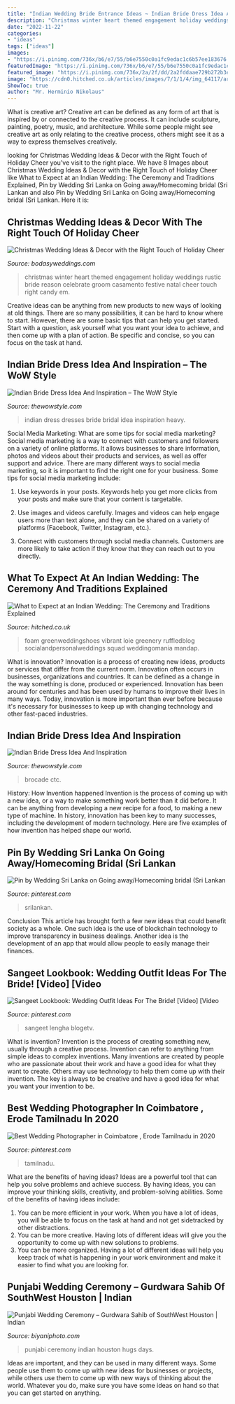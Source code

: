 ```yaml
---
title: "Indian Wedding Bride Entrance Ideas ~ Indian Bride Dress Idea And Inspiration – The Wow Style"
description: "Christmas winter heart themed engagement holiday weddings rustic bride reason celebrate groom casamento festive natal cheer touch right candy em"
date: "2022-11-22"
categories:
- "ideas"
tags: ["ideas"]
images:
- "https://i.pinimg.com/736x/b6/e7/55/b6e7550c0a1fc9edac1c6b57ee183676.jpg"
featuredImage: "https://i.pinimg.com/736x/b6/e7/55/b6e7550c0a1fc9edac1c6b57ee183676.jpg"
featured_image: "https://i.pinimg.com/736x/2a/2f/dd/2a2fddaae729b272b3ef7888c04be5e4.jpg"
image: "https://cdn0.hitched.co.uk/articles/images/7/1/1/4/img_64117/arch.jpg"
ShowToc: true
author: "Mr. Herminio Nikolaus"
---
```



What is creative art?
Creative art can be defined as any form of art that is inspired by or connected to the creative process. It can include sculpture, painting, poetry, music, and architecture. While some people might see creative art as only relating to the creative process, others might see it as a way to express themselves creatively.

	

		
looking for Christmas Wedding Ideas &amp; Decor with the Right Touch of Holiday Cheer you've visit to the right place. We have 8 Images about Christmas Wedding Ideas &amp; Decor with the Right Touch of Holiday Cheer like What to Expect at an Indian Wedding: The Ceremony and Traditions Explained, Pin by Wedding Sri Lanka on Going away/Homecoming bridal (Sri Lankan and also Pin by Wedding Sri Lanka on Going away/Homecoming bridal (Sri Lankan. Here it is:
		
    
## Christmas Wedding Ideas &amp; Decor With The Right Touch Of Holiday Cheer

<img loading=lazy src="https://bodasyweddings.com/wp-content/uploads/2017/12/Christmas-wedding-candy-canes.jpg" onerror="this.onerror=null;this.src='https://tse4.mm.bing.net/th?id=OIP.M9n8X7B9diSW3NsLzrChKgHaLH&amp;pid=15.1';" alt="Christmas Wedding Ideas &amp; Decor with the Right Touch of Holiday Cheer">

_Source: bodasyweddings.com_

>christmas winter heart themed engagement holiday weddings rustic bride reason celebrate groom casamento festive natal cheer touch right candy em. 

	

Creative ideas can be anything from new products to new ways of looking at old things. There are so many possibilities, it can be hard to know where to start. However, there are some basic tips that can help you get started. Start with a question, ask yourself what you want your idea to achieve, and then come up with a plan of action. Be specific and concise, so you can focus on the task at hand.

    
## Indian Bride Dress Idea And Inspiration – The WoW Style

<img loading=lazy src="http://thewowstyle.com/wp-content/uploads/2014/11/Fashion-and-Wedding.jpg" onerror="this.onerror=null;this.src='https://tse3.mm.bing.net/th?id=OIP.2viVJa8iaRzxGk_VW-3mcQHaKL&amp;pid=15.1';" alt="Indian Bride Dress Idea And Inspiration – The WoW Style">

_Source: thewowstyle.com_

>indian dress dresses bride bridal idea inspiration heavy. 

	

Social Media Marketing: What are some tips for social media marketing?
Social media marketing is a way to connect with customers and followers on a variety of online platforms. It allows businesses to share information, photos and videos about their products and services, as well as offer support and advice. There are many different ways to social media marketing, so it is important to find the right one for your business. Some tips for social media marketing include:
1. Use keywords in your posts. Keywords help you get more clicks from your posts and make sure that your content is targetable.

2. Use images and videos carefully. Images and videos can help engage users more than text alone, and they can be shared on a variety of platforms (Facebook, Twitter, Instagram, etc.).

3. Connect with customers through social media channels. Customers are more likely to take action if they know that they can reach out to you directly.

    
## What To Expect At An Indian Wedding: The Ceremony And Traditions Explained

<img loading=lazy src="https://cdn0.hitched.co.uk/articles/images/7/1/1/4/img_64117/arch.jpg" onerror="this.onerror=null;this.src='https://tse3.mm.bing.net/th?id=OIP.I0hMr6-DEi64uCmX0P6VxwHaJ4&amp;pid=15.1';" alt="What to Expect at an Indian Wedding: The Ceremony and Traditions Explained">

_Source: hitched.co.uk_

>foam greenweddingshoes vibrant loie greenery ruffledblog socialandpersonalweddings squad weddingomania mandap. 

	

What is innovation?
Innovation is a process of creating new ideas, products or services that differ from the current norm. Innovation often occurs in businesses, organizations and countries. It can be defined as a change in the way something is done, produced or experienced. 
Innovation has been around for centuries and has been used by humans to improve their lives in many ways. Today, innovation is more important than ever before because it's necessary for businesses to keep up with changing technology and other fast-paced industries.

    
## Indian Bride Dress Idea And Inspiration

<img loading=lazy src="https://www.thewowstyle.com/wp-content/uploads/2014/11/Indian-Wedding-Dress1.jpg" onerror="this.onerror=null;this.src='https://tse4.mm.bing.net/th?id=OIP.oWQWPWCq25ZECRBDjDwbzwHaLH&amp;pid=15.1';" alt="Indian Bride Dress Idea And Inspiration">

_Source: thewowstyle.com_

>brocade ctc. 

	

History: How Invention happened
Invention is the process of coming up with a new idea, or a way to make something work better than it did before. It can be anything from developing a new recipe for a food, to making a new type of machine. In history, innovation has been key to many successes, including the development of modern technology. Here are five examples of how invention has helped shape our world.

    
## Pin By Wedding Sri Lanka On Going Away/Homecoming Bridal (Sri Lankan

<img loading=lazy src="https://i.pinimg.com/736x/2a/2f/dd/2a2fddaae729b272b3ef7888c04be5e4.jpg" onerror="this.onerror=null;this.src='https://tse1.mm.bing.net/th?id=OIP.hrDYfA3MSwjwq3jVY5tcCQHaLa&amp;pid=15.1';" alt="Pin by Wedding Sri Lanka on Going away/Homecoming bridal (Sri Lankan">

_Source: pinterest.com_

>srilankan. 

	

Conclusion
This article has brought forth a few new ideas that could benefit society as a whole. One such idea is the use of blockchain technology to improve transparency in business dealings. Another idea is the development of an app that would allow people to easily manage their finances.

    
## Sangeet Lookbook: Wedding Outfit Ideas For The Bride! [Video] [Video

<img loading=lazy src="https://i.pinimg.com/736x/b6/e7/55/b6e7550c0a1fc9edac1c6b57ee183676.jpg" onerror="this.onerror=null;this.src='https://tse4.mm.bing.net/th?id=OIP.K1EolM99gMZIBC7198h8dgHaNK&amp;pid=15.1';" alt="Sangeet Lookbook: Wedding Outfit Ideas For The Bride! [Video] [Video">

_Source: pinterest.com_

>sangeet lengha blogetv. 

	

What is invention?
Invention is the process of creating something new, usually through a creative process. Invention can refer to anything from simple ideas to complex inventions. Many inventions are created by people who are passionate about their work and have a good idea for what they want to create. Others may use technology to help them come up with their invention. The key is always to be creative and have a good idea for what you want your invention to be.

    
## Best Wedding Photographer In Coimbatore , Erode Tamilnadu In 2020

<img loading=lazy src="https://i.pinimg.com/736x/d0/7f/d1/d07fd198d0c8c62e10707f539e1b773c.jpg" onerror="this.onerror=null;this.src='https://tse1.mm.bing.net/th?id=OIP.PejaYc_DyB6wPKTcz5ErugHaLH&amp;pid=15.1';" alt="Best Wedding Photographer in Coimbatore , Erode Tamilnadu in 2020">

_Source: pinterest.com_

>tamilnadu. 

	

What are the benefits of having ideas?
Ideas are a powerful tool that can help you solve problems and achieve success. By having ideas, you can improve your thinking skills, creativity, and problem-solving abilities. Some of the benefits of having ideas include: 
1) You can be more efficient in your work. When you have a lot of ideas, you will be able to focus on the task at hand and not get sidetracked by other distractions. 
2) You can be more creative. Having lots of different ideas will give you the opportunity to come up with new solutions to problems. 
3) You can be more organized. Having a lot of different ideas will help you keep track of what is happening in your work environment and make it easier to find what you are looking for.

    
## Punjabi Wedding Ceremony – Gurdwara Sahib Of SouthWest Houston | Indian

<img loading=lazy src="https://www.biyaniphoto.com/wp-content/uploads/2018/10/Houston_Punjabi_Wedding_Photos_015.jpg" onerror="this.onerror=null;this.src='https://tse2.mm.bing.net/th?id=OIP.qU2hkHL5cDKP5qOxReTsiwHaE8&amp;pid=15.1';" alt="Punjabi Wedding Ceremony – Gurdwara Sahib of SouthWest Houston | Indian">

_Source: biyaniphoto.com_

>punjabi ceremony indian houston hugs days. 

	

Ideas are important, and they can be used in many different ways. Some people use them to come up with new ideas for businesses or projects, while others use them to come up with new ways of thinking about the world. Whatever you do, make sure you have some ideas on hand so that you can get started on anything.

